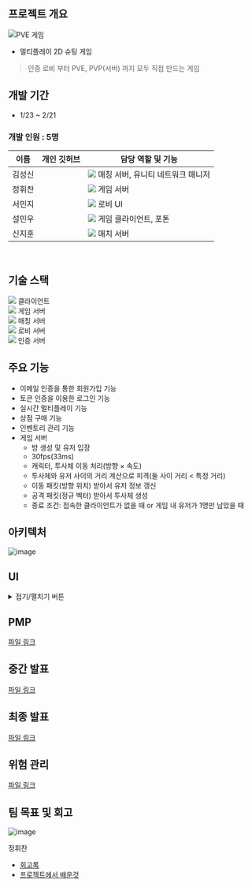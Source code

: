 ## 프로젝트 개요
![PVE 게임](https://user-images.githubusercontent.com/40656425/221360737-dd27c513-c0cc-468a-809d-aeb4a35922eb.png)
- 멀티플레이 2D 슈팅 게임
> 인증 로비 부터 PVE, PVP(서버) 까지 모두 직접 만드는 게임


## 개발 기간
- 1/23 ~ 2/21

### 개발 인원 : 5명
| 이름 | 개인 깃허브 | 담당 역할 및 기능 |
| ------ | ---------- | ------ |
| 김성신 |    | <img src="https://img.shields.io/badge/-BE-red"> 매칭 서버, 유니티 네트워크 매니저 |
| 정휘찬 |  | <img src="https://img.shields.io/badge/-BE-red"> 게임 서버     |
| 서민지 |            | <img src="https://img.shields.io/badge/-FE-blue"> 로비 UI |
| 설민우 |          | <img src="https://img.shields.io/badge/-FE-blue"> 게임 클라이언트, 포톤 |
| 신지훈 |          | <img src="https://img.shields.io/badge/-BE-red"> 매치 서버|
<br/>

## 기술 스택
<img src="https://img.shields.io/badge/Unity-FFFFFF?style=for-the-badge&logo=Unity&logoColor=black"> 클라이언트\
<img src="https://img.shields.io/badge/C++-00599C?style=for-the-badge&logo=C++&logoColor=white"> 게임 서버\
<img src="https://img.shields.io/badge/C Sharp-239120?style=for-the-badge&logo=C Sharp&logoColor=white"> 매칭 서버\
<img src="https://img.shields.io/badge/Node.js-339933?style=for-the-badge&logo=Node.js&logoColor=white"> 로비 서버\
<img src="https://img.shields.io/badge/NestJS-E0234E?style=for-the-badge&logo=NestJS&logoColor=white"> 인증 서버


## 주요 기능
- 이메일 인증을 통한 회원가입 기능
- 토큰 인증을 이용한 로그인 기능
- 실시간 멀티플레이 기능
- 상점 구매 기능
- 인벤토리 관리 기능
- 게임 서버
  - 방 생성 및 유저 입장
  - 30fps(33ms)
  - 캐릭터, 투사체 이동 처리(방향 × 속도)
  - 투사체와 유저 사이의 거리 계산으로 피격(둘 사이 거리 < 특정 거리)
  - 이동 패킷(방향 위치) 받아서 유저 정보 갱신
  - 공격 패킷(정규 벡터) 받아서 투사체 생성
  - 종료 조건: 접속한 클라이언트가 없을 때 or 게임 내 유저가 1명만 남았을 때

## 아키텍처
![image](https://user-images.githubusercontent.com/40656425/221357105-8fa68669-98f0-497e-9e9b-ea692981225e.png)

## UI

<details>
<summary>접기/펼치기 버튼</summary>
<div markdown="1">

### 게임 접속
[이미지](https://github.com/sgdevcamp2022/ants/blob/main/img/ForReadMe/%EB%A1%9C%EA%B7%B8%EC%9D%B8.png)

### 회원 가입
[이미지](https://github.com/sgdevcamp2022/ants/blob/main/img/ForReadMe/%ED%9A%8C%EC%9B%90%EA%B0%80%EC%9E%85.png)

### 게임 로비
[이미지](https://github.com/sgdevcamp2022/ants/blob/main/img/ForReadMe/%EA%B2%8C%EC%9E%84%20%EB%A1%9C%EB%B9%84.png)

### 채팅
[이미지](https://github.com/sgdevcamp2022/ants/blob/main/img/ForReadMe/%EC%B1%84%ED%8C%85.png)

### 설정
[이미지](https://github.com/sgdevcamp2022/ants/blob/main/img/ForReadMe/%EC%84%A4%EC%A0%95.png)

### 상점
[이미지](https://github.com/sgdevcamp2022/ants/blob/main/img/ForReadMe/%EC%83%81%EC%A0%90.png)

### 인벤토리
[이미지](https://github.com/sgdevcamp2022/ants/blob/main/img/ForReadMe/%EC%9D%B8%EB%B2%A4%ED%86%A0%EB%A6%AC.png)

### 게임모드 선택
[이미지](https://github.com/sgdevcamp2022/ants/blob/main/img/ForReadMe/%EA%B2%8C%EC%9E%84%EB%AA%A8%EB%93%9C%20%EC%84%A0%ED%83%9D.png)

### PVP 게임
[이미지](https://github.com/sgdevcamp2022/ants/blob/main/img/ForReadMe/PVP%20%EA%B2%8C%EC%9E%84.png)

### PVE 게임
[이미지](https://github.com/sgdevcamp2022/ants/blob/main/img/ForReadMe/PVE%20%EA%B2%8C%EC%9E%84.png)

### PVE 방 목록 및 방생성
[이미지](https://github.com/sgdevcamp2022/ants/blob/main/img/ForReadMe/PVE%20%EB%B0%A9%20%EB%AA%A9%EB%A1%9D%20%EB%B0%8F%20%EC%83%9D%EC%84%B1.png)

### PVE 대기방
[이미지](https://github.com/sgdevcamp2022/ants/blob/main/img/ForReadMe/PVE%20%EB%8C%80%EA%B8%B0%EB%B0%A9.png)

### PVE 게임
[이미지](https://github.com/sgdevcamp2022/ants/blob/main/img/ForReadMe/PVE%20%EA%B2%8C%EC%9E%84.png)

</div>
</details>




## PMP
[파일 링크](https://github.com/sgdevcamp2022/ants/blob/main/doc/PPT/%5BPMP%5D%20%EC%A0%84%EB%9D%BC_Ants.pdf)
## 중간 발표
[파일 링크](https://github.com/sgdevcamp2022/ants/blob/main/doc/PPT/%5B%EC%A4%91%EA%B0%84%EB%B0%9C%ED%91%9C%5D%20%EC%A0%84%EB%9D%BC_Ants.pdf)
## 최종 발표
[파일 링크](https://github.com/sgdevcamp2022/ants/blob/main/doc/PPT/%5B%EC%B5%9C%EC%A2%85%EB%B0%9C%ED%91%9C%5D%20%EC%A0%84%EB%9D%BC_Ants.pdf)
## 위험 관리
[파일 링크](https://github.com/sgdevcamp2022/ants/tree/main/doc/risk_management)
## 팀 목표 및 회고
![image](https://user-images.githubusercontent.com/40656425/221360536-9da8fa45-2645-4f97-ba65-14583c3198a4.png)


정휘찬
- [회고록](https://velog.io/@oak_cassia/%ED%94%84%EB%A1%9C%EC%A0%9D%ED%8A%B8%EC%97%90%EC%84%9C-%EC%96%BB%EC%9D%80-%EA%B2%83)
- [프로젝트에서 배운것](https://velog.io/@oak_cassia/%ED%94%84%EB%A1%9C%EC%A0%9D%ED%8A%B8%EC%97%90%EC%84%9C-%EB%B0%B0%EC%9A%B4-%EA%B2%83)
